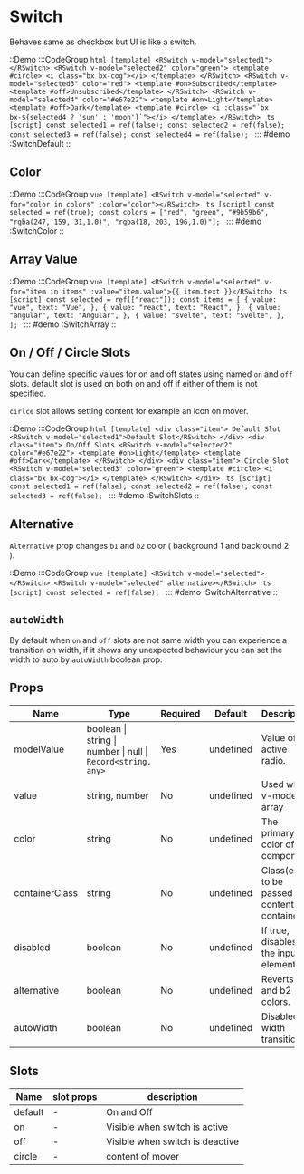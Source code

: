 # Switch

Behaves same as checkbox but UI is like a switch.


::Demo
  :::CodeGroup
    ```html [template]
    <RSwitch v-model="selected1"></RSwitch>
    <RSwitch v-model="selected2" color="green">
      <template #circle> <i class="bx bx-cog"></i> </template>
    </RSwitch>
    <RSwitch v-model="selected3" color="red">
      <template #on>Subscribed</template>
      <template #off>Unsubscribed</template>
    </RSwitch>
    <RSwitch v-model="selected4" color="#e67e22">
      <template #on>Light</template>
      <template #off>Dark</template>
      <template #circle> <i :class="`bx bx-${selected4 ? 'sun' : 'moon'}`"></i> </template>
    </RSwitch>
    ```
    ```ts [script]
    const selected1 = ref(false);
    const selected2 = ref(false);
    const selected3 = ref(false);
    const selected4 = ref(false);
    ```
  :::
#demo
  :SwitchDefault
::

## Color

::Demo
  :::CodeGroup
    ```vue [template]
    <RSwitch v-model="selected" v-for="color in colors" :color="color"></RSwitch>
    ```
    ```ts [script]
    const selected = ref(true);
    const colors = ["red", "green", "#9b59b6", "rgba(247, 159, 31,1.0)", "rgba(18, 203, 196,1.0)"];
    ```
  :::
#demo
  :SwitchColor
::

## Array Value

::Demo
  :::CodeGroup
    ```vue [template]
    <RSwitch v-model="selected" v-for="item in items" :value="item.value">{{ item.text }}</RSwitch>
    ```
    ```ts [script]
    const selected = ref(["react"]);
    const items = [
      {
        value: "vue",
        text: "Vue",
      },
      {
        value: "react",
        text: "React",
      },
      {
        value: "angular",
        text: "Angular",
      },
      {
        value: "svelte",
        text: "Svelte",
      },
    ];
    ```
  :::
#demo
  :SwitchArray
::

## On / Off / Circle Slots

You can define specific values for on and off states using named `on` and `off` slots. default slot is used on both on and off if either of them is not specified.

`cirlce` slot allows setting content for example an icon on mover.

::Demo
  :::CodeGroup
    ```html [template]
    <div class="item">
      Default Slot
      <RSwitch v-model="selected1">Default Slot</RSwitch>
    </div>
    <div class="item">
      On/Off Slots
      <RSwitch v-model="selected2" color="#e67e22">
        <template #on>Light</template>
        <template #off>Dark</template>
      </RSwitch>
    </div>
    <div class="item">
      Circle Slot
      <RSwitch v-model="selected3" color="green">
        <template #circle> <i class="bx bx-cog"></i> </template>
      </RSwitch>
    </div>
    ```
    ```ts [script]
    const selected1 = ref(false);
    const selected2 = ref(false);
    const selected3 = ref(false);
    ```
  :::
#demo
  :SwitchSlots
::


## Alternative

`Alternative` prop changes `b1` and `b2` color ( background 1 and backround 2 ).


::Demo
  :::CodeGroup
    ```vue [template]
    <RSwitch v-model="selected"></RSwitch>
    <RSwitch v-model="selected" alternative></RSwitch>
    ```
    ```ts [script]
    const selected = ref(false);
    ```
  :::
#demo
  :SwitchAlternative
::


## `autoWidth`

By default when `on` and `off` slots are not same width you can experience a transition on width, if it shows any unexpected behaviour you can set the width to auto by `autoWidth` boolean prop.


## Props

| Name           | Type                                                         | Required | Default   | Description                                 |
| -------------- | ------------------------------------------------------------ | -------- | --------- | ------------------------------------------- |
| modelValue     | boolean \| string \| number \| null \| `Record<string, any>` | Yes      | undefined | Value of the active radio.                  |
| value          | string, number                                               | No       | undefined | Used when v-model is array                  |
| color          | string                                                       | No       | undefined | The primary color of the component.         |
| containerClass | string                                                       | No       | undefined | Class(es) to be passed to content container |
| disabled       | boolean                                                      | No       | undefined | If true, disables the input element.        |
| alternative    | boolean                                                      | No       | undefined | Reverts b1 and b2 colors.                   |
| autoWidth      | boolean                                                      | No       | undefined | Disabled width transition.                  |

## Slots

| Name    | slot props | description                     |
| ------- | ---------- | ------------------------------- |
| default | -          | On and Off                      |
| on      | -          | Visible when switch is active   |
| off     | -          | Visible when switch is deactive |
| circle  | -          | content of mover                |